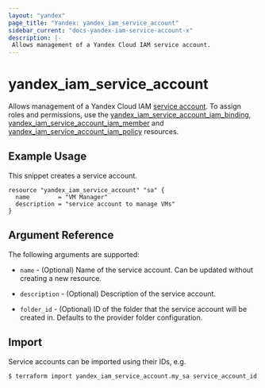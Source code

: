 ```yaml
---
layout: "yandex"
page_title: "Yandex: yandex_iam_service_account"
sidebar_current: "docs-yandex-iam-service-account-x"
description: |-
 Allows management of a Yandex Cloud IAM service account.
---
```


# yandex\_iam\_service\_account

Allows management of a Yandex Cloud IAM [service account](https://cloud.yandex.com/docs/iam/concepts/users/service-accounts).
To assign roles and permissions, use the [yandex_iam_service_account_iam_binding](iam_service_account_iam_binding.html), 
[yandex_iam_service_account_iam_member](iam_service_account_iam_member.html) and 
[yandex_iam_service_account_iam_policy](iam_service_account_iam_policy.html) resources.

## Example Usage

This snippet creates a service account.

```hcl
resource "yandex_iam_service_account" "sa" {
  name        = "VM Manager"
  description = "service account to manage VMs"
}
```

## Argument Reference

The following arguments are supported:

* `name` - (Optional) Name of the service account.
    Can be updated without creating a new resource.

* `description` - (Optional) Description of the service account.

* `folder_id` - (Optional) ID of the folder that the service account will be created in.
    Defaults to the provider folder configuration.

## Import

Service accounts can be imported using their IDs, e.g.

```
$ terraform import yandex_iam_service_account.my_sa service_account_id
```
